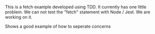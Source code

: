 
This is a fetch example developed using TDD. It currently has one little problem. We can not test the "fetch" statement with Node / Jest. We are working on it.

Shows a good example of how to seperate concerns
